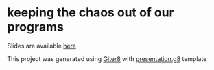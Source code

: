# keeping the chaos out of our programs

Slides are available [here](https://fp-tower.github.io/chaos_and_software/index.html#1)



This project was generated using [Giter8][g8] with [presentation.g8][presentation.g8] template


[g8]: http://www.foundweekends.org/giter8/
[presentation.g8]: https://github.com/fp-tower/presentation.g8
[tut]: https://github.com/tpolecat/tut